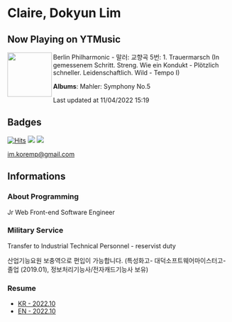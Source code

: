 # Claire, Dokyun Lim

## Now Playing on YTMusic

[<img align="left" width="100" src="https://lh3.googleusercontent.com/avi3JGO1O6IxMWeJ0ifzCAfZke0i0xRZ-5oU0XioNFH9UzVo3M-R7Eh45zI2vIyVF9DRE48iIqc254OD">](https://music.youtube.com/watch?v=9IfCeFvhyH8)

Berlin Philharmonic - 말러: 교향곡 5번: 1. Trauermarsch (In gemessenem Schritt. Streng. Wie ein Kondukt - Plötzlich schneller. Leidenschaftlich. Wild - Tempo I)

**Albums**: Mahler: Symphony No.5

Last updated at 11/04/2022 15:19

## Badges

[![Hits](https://hits.seeyoufarm.com/api/count/incr/badge.svg?url=https%3A%2F%2Fgithub.com%2Fkoremp%2Fkormep&count_bg=%2379C83D&title_bg=%23555555&icon=&icon_color=%23E7E7E7&title=hits&edge_flat=false)](https://hits.seeyoufarm.com)
<a href="https://dev.to/koremp"><img src="https://img.shields.io/badge/dev.to-0A0A0A?style=for-the-badge&logo=devdotto&logoColor=white"/></a>
<a href="https://www.linkedin.com/in/koremp"><img src="https://img.shields.io/badge/LinkedIn-0077B5?style=flat-square&logo=linkedin&logoColor=white"/></a>

im.koremp@gmail.com

## Informations

### About Programming

Jr Web Front-end Software Engineer

### Military Service

Transfer to Industrial Technical Personnel - reservist duty

산업기능요원 보충역으로 편입이 가능합니다. (특성화고- 대덕소프트웨어마이스터고- 졸업 (2019.01), 정보처리기능사/전자캐드기능사 보유)

### Resume

* [KR - 2022.10](./resume/README.md)
* [EN - 2022.10](./resume/README.en.md)
